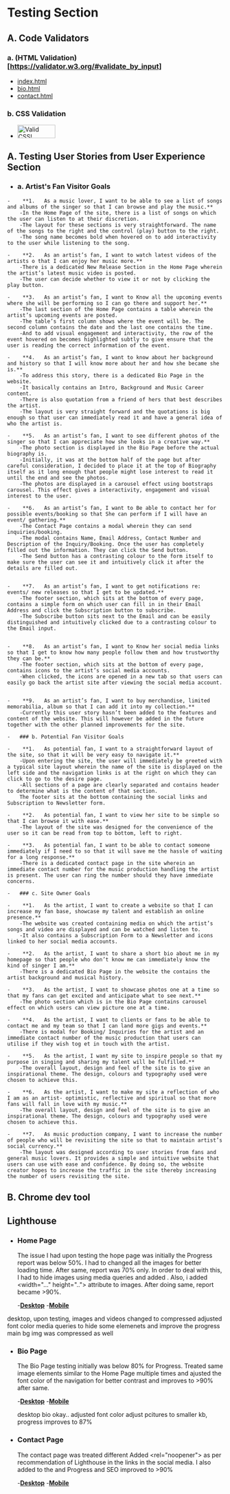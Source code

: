 # Testing Section
## A. Code Validators

### a. (HTML Validation)[https://validator.w3.org/#validate_by_input]  

- [index.html](docs/html-validation-img/html-validation-index.png)
- [bio.html](docs/html-validation-img/html-validation-bio.png)
- [contact.html](docs/html-validation-img/html-validation-contact.png)
### b. CSS Validation  

- <p>
    <a href="http://jigsaw.w3.org/css-validator/check/referer">
        <img style="border:0;width:88px;height:31px"
            src="http://jigsaw.w3.org/css-validator/images/vcss"
            alt="Valid CSS!" />
    </a>
</p>
    
## A. Testing User Stories from User Experience Section

   -   ### a. Artist's Fan Visitor Goals

    -    **1.	As a music lover, I want to be able to see a list of songs and albums of the singer so that I can browse and play the music.**
        -In the Home Page of the site, there is a list of songs on which the user can listen to at their discretion.  
        -The layout for these sections is very straightforward. The name of the songs to the right and the control (play) button to the right.  
        -The song name becomes bold when hovered on to add interactivity to the user while listening to the song.  

    -    **2.	As an artist’s fan, I want to watch latest videos of the artists o that I can enjoy her music more.**
        -There is a dedicated New Release Section in the Home Page wherein the artist’s latest music video is posted.  
        -The user can decide whether to view it or not by clicking the play button.  

    -    **3.	As an artist’s fan, I want to Know all the upcoming events where she will be performing so I can go there and support her.**
        -The last section of the Home Page contains a table wherein the artist’s upcoming events are posted.  
        -The table’s first column shows where the event will be. The second column contains the date and the last one contains the time.  
        -And to add visual engagement and interactivity, the row of the event hovered on becomes highlighted subtly to give ensure that the user is reading the correct information of the event.  

    -    **4.	As an artist’s fan, I want to know about her background and history so that I will know more about her and how she became she is.**
        -To address this story, there is a dedicated Bio Page in the website.  
        -It basically contains an Intro, Background and Music Career content.  
        -There is also quotation from a friend of hers that best describes the artist.  
        -The layout is very straight forward and the quotations is big enough so that user can immediately read it and have a general idea of who the artist is.  

    -    **5.	As an artist’s fan, I want to see different photos of the singer so that I can appreciate how she looks in a creative way.**
        -The photo section is displayed in the Bio Page before the actual biography is.  
        -Initially, it was at the bottom half of the page but after careful consideration, I decided to place it at the top of Biography itself as it long enough that people might lose interest to read it until the end and see the photos.  
        -The photos are displayed in a carousel effect using bootstraps carousel. This effect gives a interactivity, engagement and visual interest to the user.  

    -    **6.	As an artist’s fan, I want to Be able to contact her for possible events/booking so that She can perform if I will have an event/ gathering.**
        -The Contact Page contains a modal wherein they can send inquiries/booking.  
        -The modal contains Name, Email Address, Contact Number and Description of the Inquiry/Booking. Once the user has completely filled out the information. They can click the Send button.  
        -The Send button has a contrasting colour to the form itself to make sure the user can see it and intuitively click it after the details are filled out.  


    -    **7.	As an artist’s fan, I want to get notifications re: events/ new releases so that I get to be updated.**
        -The footer section, which sits at the bottom of every page, contains a simple form on which user can fill in in their Email Address and click the Subscription button to subscribe.  
        -The Subscribe button sits next to the Email and can be easily distinguished and intuitively clicked due to a contrasting colour to the Email input.  


    -    **8.	As an artist’s fan, I want to Know her social media links so that I get to know how many people follow them and how trustworthy they can be.**
        -The footer section, which sits at the bottom of every page, contains icons to the artist’s social media accounts.  
        -When clicked, the icons are opened in a new tab so that users can easily go back the artist site after viewing the social media account.  


    -    **9.	As an artist’s fan, I want to buy merchandise, limited memorabilia, album so that I can add it into my collection.**
        -Currently this user story hasn’t been added to the features and content of the website. This will however be added in the future together with the other planned improvements for the site.  

    -   ### b. Potential Fan Visitor Goals

    -    **1.	As potential fan, I want to a straightforward layout of the site, so that it will be very easy to navigate it.**
        -Upon entering the site, the user will immediately be greeted with a typical site layout wherein the name of the site is displayed on the left side and the navigation links is at the right on which they can click to go to the desire page.  
        -All sections of a page are clearly separated and contains header to determine what is the content of that section.
        The footer sits at the bottom containing the social links and Subscription to Newsletter form.  

    -    **2.	As potential fan, I want to view her site to be simple so that I can browse it with ease.**
        -The layout of the site was designed for the convenience of the user so it can be read from top to bottom, left to right.

    -    **3.	As potential fan, I want to be able to contact someone immediately if I need to so that it will save me the hassle of waiting for a long response.**
        -There is a dedicated contact page in the site wherein an immediate contact number for the music production handling the artist is present. The user can ring the number should they have immediate concerns.

    -   ### c. Site Owner Goals

    -    **1.	As the artist, I want to create a website so that I can increase my fan base, showcase my talent and establish an online presence.**
        -The website was created containing media on which the artist’s songs and video are displayed and can be watched and listen to.  
        -It also contains a Subscription Form to a Newsletter and icons linked to her social media accounts.  

    -    **2.	As the artist, I want to share a short bio about me in my homepage so that people who don’t know me can immediately know the kind of singer I am.**
        -There is a dedicated Bio Page in the website the contains the artist background and musical history.

    -    **3.	As the artist, I want to showcase photos one at a time so that my fans can get excited and anticipate what to see next.**
        -The photo section which is in the Bio Page contains carousel effect on which users can view picture one at a time.  

    -    **4.	As the artist, I want to clients or fans to be able to contact me and my team so that I can land more gigs and events.**
        -There is modal for Booking/ Inquiries for the artist and an immediate contact number of the music production that users can utilise if they wish tog et in touch with the artist.  

    -    **5.	As the artist, I want my site to inspire people so that my purpose in singing and sharing my talent will be fulfilled.**
        -The overall layout, design and feel of the site is to give an inspirational theme. The design, colours and typography used were chosen to achieve this.  

    -    **6.	As the artist, I want to make my site a reflection of who I am as an artist- optimistic, reflective and spiritual so that more fans will fall in love with my music.**
        -The overall layout, design and feel of the site is to give an inspirational theme. The design, colours and typography used were chosen to achieve this.  

    -    **7.	As music production company, I want to increase the number of people who will be revisiting the site so that to maintain artist’s social currency.**
        -The layout was designed according to user stories from fans and general music lovers. It provides a simple and intuitive website that users can use with ease and confidence. By doing so, the website creator hopes to increase the traffic in the site thereby increasing the number of users revisiting the site.  

## B. Chrome dev tool

## Lighthouse
    
- ### Home Page
    The issue I had upon testing the hope page was initially the Progress report was below 50%. I had to changed all the images for better loading time. After same, report was 70% only. In order to deal with this, I had to hide images using media queries and added <meta name="description" content="...">. Also, i added <width="..." height=".."> attribute to images. After doing same, report became >90%.

    -[**Desktop**](/workspace/milestones1-singer-ritajessa/docs/lighthouse-testing-img/desktop-index-lighthouse.png)
    -[**Mobile**](/workspace/milestones1-singer-ritajessa/docs/lighthouse-testing-img/desktop-index-lighthouse.png)

 desktop, upon testing, images and videos changed to compressed adjusted font color
 media queries to hide some elemenets and improve the progress main bg img was compressed as well
- ### Bio Page

    The Bio Page testing initially was below 80% for Progress. Treated same image elements similar to the Home Page multiple times and ajusted the font color of the navigation for better contrast and improves to >90% after same.

    -[**Desktop**](/workspace/milestones1-singer-ritajessa/docs/lighthouse-testing-img/desktop-bio-lighthouse.png)
    -[**Mobile**](/workspace/milestones1-singer-ritajessa/docs/lighthouse-testing-img/desktop-bio-lighthouse.png)
 
  desktop bio okay.. adjusted font color adjust pcitures to smaller kb, progress improves to 87%
- ### Contact Page
    The contact page was treated different Added <rel="noopener"> as per recommendation of Lighthouse in the <a> links in the social media. I also added <meta name="description" content="..."> to the <head> and Progress and SEO improved to >90% 

    -[**Desktop**](/workspace/milestones1-singer-ritajessa/docs/lighthouse-testing-img/desktop-contact-lighthouse.png)
    -[**Mobile**](/workspace/milestones1-singer-ritajessa/docs/lighthouse-testing-img/desktop-contact-lighthouse.png)
